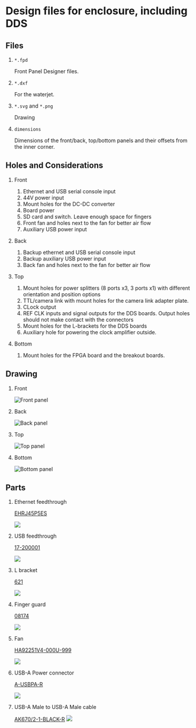 # Design files for enclosure, including DDS

## Files

1. `*.fpd`

    Front Panel Designer files.

2. `*.dxf`

    For the waterjet.

3. `*.svg` and `*.png`

    Drawing

4. `dimensions`

    Dimensions of the front/back, top/bottom panels and their offsets from
    the inner corner.

## Holes and Considerations

1. Front

    1. Ethernet and USB serial console input
    2. 44V power input
    3. Mount holes for the DC-DC converter
    4. Board power
    5. SD card and switch. Leave enough space for fingers
    6. Front fan and holes next to the fan for better air flow
    7. Auxiliary USB power input

2. Back

    1. Backup ethernet and USB serial console input
    2. Backup auxiliary USB power input
    3. Back fan and holes next to the fan for better air flow

3. Top

    1. Mount holes for power splitters (8 ports x3, 3 ports x1) with different
    orientation and position options
    2. TTL/camera link with mount holes for the camera link adapter plate.
    3. CLock output
    4. REF CLK inputs and signal outputs for the DDS boards. Output holes
    should not make contact with the connectors
    5. Mount holes for the L-brackets for the DDS boards
    6. Auxiliary hole for powering the clock amplifier outside.

4. Bottom

    1. Mount holes for the FPGA board and the breakout boards.

## Drawing

1. Front

    ![Front panel](front.png)

2. Back

    ![Back panel](back.png)

3. Top

    ![Top panel](top.png)

4. Bottom

    ![Bottom panel](bottom.png)

## Parts

1. Ethernet feedthrough

    [EHRJ45P5ES](http://www.digikey.com/product-detail/en/EHRJ45P5ES/EHRJ45P5ES-ND/2666475)

    ![](img/EHRJ45P5ES.jpg)

2. USB feedthrough

    [17-200001](http://www.digikey.com/product-detail/en/17-200001/626-1352-ND/2184932)

    ![](img/17-200001.jpg)

3. L bracket

    [621](http://www.digikey.com/product-detail/en/621/621K-ND/316544)

    ![](img/621.jpg)

4. Finger guard

    [08174](http://www.digikey.com/product-detail/en/08174/CR220-ND/43240)

    ![](img/08174.jpg)

5. Fan

    [HA92251V4-000U-999](http://www.digikey.com/product-detail/en/HA92251V4-000U-999/259-1614-ND/1937331)

    ![](img/HA92251V4-000U-999.jpg)

6. USB-A Power connector

    [A-USBPA-R](http://www.digikey.com/product-detail/en/A-USBPA-R/AE10091-ND/1007894)

    ![](img/A-USBPA-R.jpg)

7. USB-A Male to USB-A Male cable

    [AK670/2-1-BLACK-R](http://www.digikey.com/product-detail/en/AK670%2F2-1-BLACK-R/AE10623-ND/2391702)
    ![](img/AK670_2_BLACK-R.jpg)
